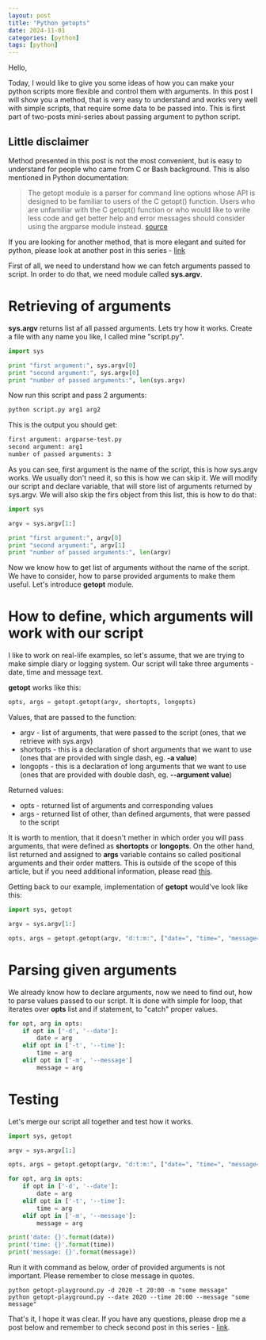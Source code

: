```yaml
---
layout: post
title: "Python getopts"
date: 2024-11-01
categories: [python]
tags: [python]
---
```


Hello, 

Today, I would like to give you some ideas of how you can make your python scripts more flexible and control them with arguments. In this post I will show you a method, that is very easy to understand and works very well with simple scripts, that require some data to be passed into. This is first part of two-posts mini-series about passing argument to python script.

## Little disclaimer

Method presented in this post is not the most convenient, but is easy to understand for people who came from C or Bash background. This is also mentioned in Python documentation:

>The getopt module is a parser for command line options whose API is designed to be familiar to users of the C getopt() function. Users who are unfamiliar with the C getopt() function or who would like to write less code and get better help and error messages should consider using the argparse module instead. [source](https://docs.python.org/3/library/getopt.html#module-getopt)

If you are looking for another method, that is more elegant and suited for python, please look at another post in this series - [link]()

First of all, we need to understand how we can fetch arguments passed to script. In order to do that, we need module called **sys.argv**.

# Retrieving of arguments

**sys.argv** returns list af all passed arguments. Lets try how it works. Create a file with any name you like, I called mine "script.py".

```python
import sys

print "first argument:", sys.argv[0]
print "second argument:", sys.argv[0]
print "number of passed arguments:", len(sys.argv)
```

Now run this script and pass 2 arguments:

```bash
python script.py arg1 arg2
```

This is the output you should get:

```bash
first argument: argparse-test.py
second argument: arg1
number of passed arguments: 3
```

As you can see, first argument is the name of the script, this is how sys.argv works. We usually don't need it, so this is how we can skip it. We will modify our script and declare variable, that will store list of arguments returned by sys.argv. We will also skip the firs object from this list, this is how to do that:

```python
import sys

argv = sys.argv[1:]

print "first argument:", argv[0]
print "second argument:", argv[1]
print "number of passed arguments:", len(argv)
```

Now we know how to get list of arguments without the name of the script. We have to consider, how to parse provided arguments to make them useful. Let's introduce **getopt** module.

# How to define, which arguments will work with our script

I like to work on real-life examples, so let's assume, that we are trying to make simple diary or logging system. Our script will take three arguments - date, time and message text.

**getopt** works like this:

```python
opts, args = getopt.getopt(​argv, shortopts, longopts​)
```

Values, that are passed to the function:

* argv - list of arguments, that were passed to the script (ones, that we retrieve with sys.argv)
* shortopts - this is a declaration of short arguments that we want to use (ones that are provided with single dash, eg. **-a value**)
* longopts - this is a declaration of long arguments that we want to use (ones that are provided with double dash, eg. **--argument value**)

Returned  values:

* opts - returned list of arguments and corresponding values
* args - returned list of other, than defined arguments, that were passed to the script

It is worth to mention, that it doesn't mether in which order you will pass arguments, that were defined as **shortopts** or **longopts**. On the other hand, list returned and assigned to **args** variable contains so called positional arguments and their order matters. This is outside of the scope of this article, but if you need additional information, please read [this](https://problemsolvingwithpython.com/07-Functions-and-Modules/07.07-Positional-and-Keyword-Arguments/).


Getting back to our example, implementation of **getopt** would've look like this:

```python
import sys, getopt

argv = sys.argv[1:]

opts, args = getopt.getopt(argv, "d:t:m:", ["date=", "time=", "message="])
```


# Parsing given arguments

We already know how to declare arguments, now we need to find out, how to parse values passed to our script. It is done with simple for loop, that iterates over **opts** list and if statement, to "catch" proper values.

```python
for opt, arg in opts:
    if opt in ['-d', '--date']:
        date = arg
    elif opt in ['-t', '--time']:
        time = arg
    elif opt in ['-m', '--message']
        message = arg
```

# Testing

Let's merge our script all together and test how it works.

```python
import sys, getopt

argv = sys.argv[1:]

opts, args = getopt.getopt(argv, "d:t:m:", ["date=", "time=", "message="])

for opt, arg in opts:
    if opt in ['-d', '--date']:
        date = arg
    elif opt in ['-t', '--time']:
        time = arg
    elif opt in ['-m', '--message']:
        message = arg

print('date: {}'.format(date))
print('time: {}'.format(time))
print('message: {}'.format(message))
```

Run it with command as below, order of provided arguments is not important. Please remember to close message in quotes.

```
python getopt-playground.py -d 2020 -t 20:00 -m "some message"
python getopt-playground.py --date 2020 --time 20:00 --message "some message"
```


That's it, I hope it was clear. If you have any questions, please drop me a post below and remember to check second post in this series - [link]().
